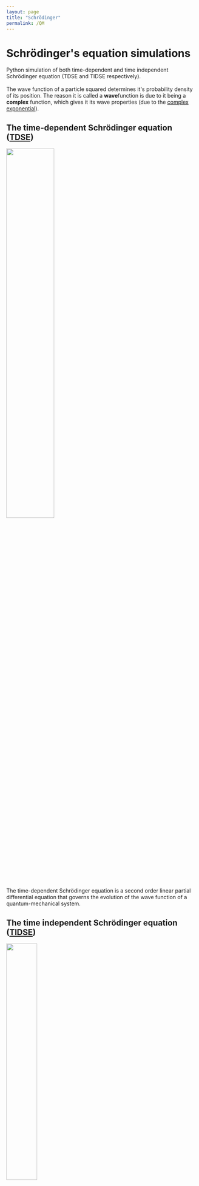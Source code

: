 ```yaml
---
layout: page
title: "Schrödinger"
permalink: /QM
---
```


# Schrödinger's equation simulations

Python simulation of both time-dependent and time independent Schrödinger equation (TDSE and TIDSE respectively).<br /><br />
The wave function of a particle squared determines it's probability density of its position. The reason it is called a **wave**function is due to it being a **complex** function, which gives it its wave properties (due to the [complex exponential](https://en.wikipedia.org/wiki/Euler%27s_formula)).
## The time-dependent Schrödinger equation ([TDSE](https://en.wikipedia.org/wiki/Schr%C3%B6dinger_equation#Time-dependent_equation))
<img src="https://wikimedia.org/api/rest_v1/media/math/render/svg/4e59451da64dff4be22db56d1adf9968e2a32d9c" width=50% height=50%><br />
The time-dependent Schrödinger equation is a second order linear partial differential equation that governs the evolution of the wave function of a quantum-mechanical system.<br /> 

## The time independent Schrödinger equation ([TIDSE](https://en.wikipedia.org/wiki/Schr%C3%B6dinger_equation#Time-independent_equation))
<img src="https://wikimedia.org/api/rest_v1/media/math/render/svg/d6ce1cc8ef9ec26c68c7ba654a371194e41a316f" width=40%><br />
However, the time-independent Schrödinger equation describes stationary states, which are eigenfunctions of the Hamiltonian. The stationary state's probability density are constant in time, but a superposition of these states are not stationary. The TIDSE can help simplify the solving of the TDSE.<br />

## General solution of TDSE
<img src="https://latex.codecogs.com/svg.image?\huge&space;\mathcal{T}\exp(&space;-\frac{i}{\hbar}&space;\int_{t_{0}}^{t}&space;\hat{H}(\tau)\mathrm{d}\tau)&space;" width=50%><br />
The algorithm used for TDSE is [A fast explicit algorithm for the time-dependent Schrödinger equation](https://aip.scitation.org/doi/abs/10.1063/1.168415) by Pieter B. Visscher, which uses the [leapfrog integrator](https://en.wikipedia.org/wiki/Leapfrog_integration) to integrate the equations.
